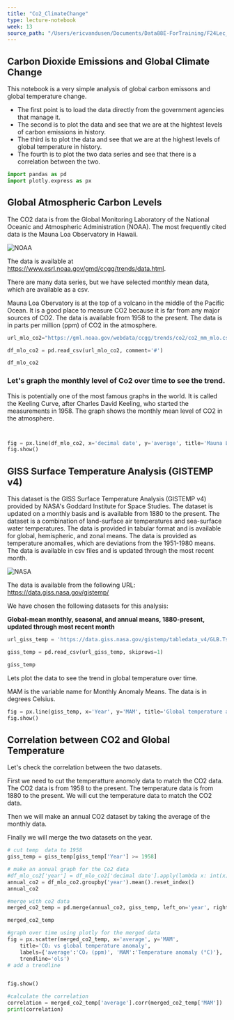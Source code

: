 ```yaml
---
title: "Co2_ClimateChange"
type: lecture-notebook
week: 13
source_path: "/Users/ericvandusen/Documents/Data88E-ForTraining/F24Lec_NBs/lec13/Co2_ClimateChange.ipynb"
---
```


## Carbon Dioxide Emissions and Global Climate Change

This notebook is a very simple analysis of global carbon emissons and global temperature change.

- The first point is to load the data directly from the government agencies that manage it.   
- The second is to plot the data and see that we are at the hightest levels of carbon emissions in history.  
- The third is to plot the data and see that we are at the highest levels of global temperature in history.  
- The fourth is to plot the two data series and see that there is a correlation between the two.

```python
import pandas as pd
import plotly.express as px
```

## Global Atmospheric Carbon Levels

The CO2 data is from the Global Monitoring Laboratory of the National Oceanic and Atmospheric Administration (NOAA).  The most frequently cited data is the Mauna Loa Observatory in Hawaii.  

![NOAA](https://upload.wikimedia.org/wikipedia/commons/1/11/NOAA_logo_mobile.svg)

The data is available at https://www.esrl.noaa.gov/gmd/ccgg/trends/data.html.

There are many data series, but we have selected monthly mean data, which are available as a csv.  

Mauna Loa Obervatory is at the top of a volcano in the middle of the Pacific Ocean.  It is a good place to measure CO2 because it is far from any major sources of CO2.  The data is available from 1958 to the present.  The data is in parts per million (ppm) of CO2 in the atmosphere.

```python
url_mlo_co2="https://gml.noaa.gov/webdata/ccgg/trends/co2/co2_mm_mlo.csv"

df_mlo_co2 = pd.read_csv(url_mlo_co2, comment='#')

df_mlo_co2
```

### Let's graph the monthly level of Co2 over time to see the trend.

This is potentially one of the most famous graphs in the world.  It is called the Keeling Curve, after Charles David Keeling, who started the measurements in 1958.  The graph shows the monthly mean level of CO2 in the atmosphere.

```python


fig = px.line(df_mlo_co2, x='decimal date', y='average', title='Mauna Loa CO₂ daily means')
fig.show()
```

## GISS Surface Temperature Analysis (GISTEMP v4) ##

This dataset is the GISS Surface Temperature Analysis (GISTEMP v4) provided by NASA's Goddard Institute for Space Studies. The dataset is updated on a monthly basis and is available from 1880 to the present. The dataset is a combination of land-surface air temperatures and sea-surface water temperatures. The data is provided in tabular format and is available for global, hemispheric, and zonal means. The data is provided as temperature anomalies, which are deviations from the 1951-1980 means. The data is available in csv files and is updated through the most recent month.

![NASA](https://www.giss.nasa.gov/gfx/2013/nasa_x2.png)

The data is available from the following URL:
https://data.giss.nasa.gov/gistemp/

We have chosen the following datasets for this analysis:

**Global-mean monthly, seasonal, and annual means, 1880-present, updated through most recent month**

```python
url_giss_temp = 'https://data.giss.nasa.gov/gistemp/tabledata_v4/GLB.Ts+dSST.csv'

giss_temp = pd.read_csv(url_giss_temp, skiprows=1)

giss_temp
```

Lets plot the data to see the trend in global temperature over time.

MAM is the variable name for Monthly Anomaly Means.  The data is in degrees Celsius.

```python
fig = px.line(giss_temp, x='Year', y='MAM', title='Global temperature anomaly')
fig.show()
```

## Correlation between CO2 and Global Temperature ##

Let's check the correlation between the two datasets.  

First we need to cut the temperatture anomoly data to match the CO2 data.  The CO2 data is from 1958 to the present.  The temperature data is from 1880 to the present.  We will cut the temperature data to match the CO2 data.  

Then we will make an annual CO2 dataset by taking the average of the monthly data.

Finally we will merge the two datasets on the year.

```python
# cut temp  data to 1958 
giss_temp = giss_temp[giss_temp['Year'] >= 1958]
```

```python
# make an annual graph for the Co2 data
#df_mlo_co2['year'] = df_mlo_co2['decimal date'].apply(lambda x: int(x))
annual_co2 = df_mlo_co2.groupby('year').mean().reset_index()
annual_co2
```

```python
#merge with co2 data
merged_co2_temp = pd.merge(annual_co2, giss_temp, left_on='year', right_on='Year')
```

```python
merged_co2_temp
```

```python
#graph over time using plotly for the merged data
fig = px.scatter(merged_co2_temp, x='average', y='MAM', 
    title='CO₂ vs global temperature anomaly',
    labels={'average':'CO₂ (ppm)', 'MAM':'Temperature anomaly (°C)'},
    trendline='ols')
# add a trendline


fig.show()
```

```python
#calculate the correlation
correlation = merged_co2_temp['average'].corr(merged_co2_temp['MAM'])
print(correlation)
```





```python

```

